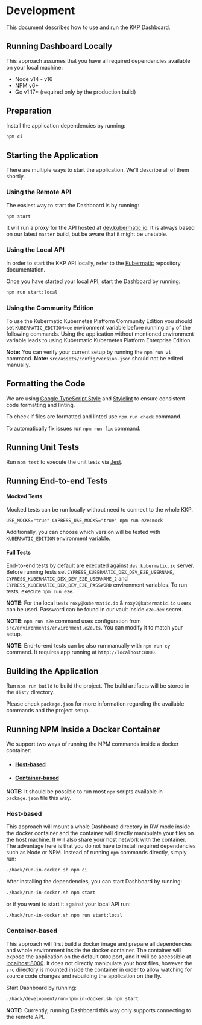 # Development

This document describes how to use and run the KKP Dashboard.

## Running Dashboard Locally

This approach assumes that you have all required dependencies available on your local machine:
- Node v14 - v16
- NPM v6+
- Go v1.17+ (required only by the production build)

## Preparation
Install the application dependencies by running:
```bash
npm ci
```

## Starting the Application

There are multiple ways to start the application. We'll describe all of them shortly.

### Using the Remote API
The easiest way to start the Dashboard is by running:
```bash
npm start
```

It will run a proxy for the API hosted at [dev.kubermatic.io](https://dev.kubermatic.io). 
It is always based on our latest `master` build, but be aware that it might be unstable.

### Using the Local API
In order to start the KKP API locally, refer to the [Kubermatic](https://github.com/kubermatic/kubermatic) repository documentation. 

Once you have started your local API, start the Dashboard by running:
```bash
npm run start:local
```

### Using the Community Edition

To use the Kubermatic Kubernetes Platform Community Edition you should set `KUBERMATIC_EDITION=ce`
environment variable before running any of the following commands. Using the application without
mentioned environment variable leads to using Kubermatic Kubernetes Platform Enterprise Edition.

**Note:** You can verify your current setup by running the `npm run vi` command.
**Note:** `src/assets/config/version.json` should not be edited manually.

## Formatting the Code
We are using [Google TypeScript Style](https://github.com/google/ts-style) and
[Stylelint](https://github.com/stylelint/stylelint) to ensure consistent code formatting and linting.

To check if files are formatted and linted use `npm run check` command.

To automatically fix issues run `npm run fix` command.

## Running Unit Tests
Run `npm test` to execute the unit tests via [Jest](https://jestjs.io/).

## Running End-to-end Tests
#### Mocked Tests
Mocked tests can be run locally without need to connect to the whole KKP.

```
USE_MOCKS="true" CYPRESS_USE_MOCKS="true" npm run e2e:mock
```

Additionally, you can choose which version will be tested with `KUBERMATIC_EDITION` environment variable.

#### Full Tests
End-to-end tests by default are executed against `dev.kubermatic.io` server. Before running tests set
`CYPRESS_KUBERMATIC_DEX_DEV_E2E_USERNAME`, `CYPRESS_KUBERMATIC_DEX_DEV_E2E_USERNAME_2` and
`CYPRESS_KUBERMATIC_DEX_DEV_E2E_PASSWORD` environment variables. To run tests, execute `npm run e2e`.

**NOTE**: For the local tests `roxy@kubermatic.io` & `roxy2@kubermatic.io` users can be used. Password can be found in
our vault inside `e2e-dex` secret.

**NOTE**: `npm run e2e` command uses configuration from `src/environments/environment.e2e.ts`. You can modify it to
match your setup.

**NOTE**: End-to-end tests can be also run manually with `npm run cy` command. It requires app running at
`http://localhost:8000`.

## Building the Application
Run `npm run build` to build the project. The build artifacts will be stored in the `dist/` directory.

Please check `package.json` for more information regarding the available commands and the project setup.

## Running NPM Inside a Docker Container

We support two ways of running the NPM commands inside a docker container:
- #### [Host-based](#host-based)
- #### [Container-based](#container-based)

**NOTE:** It should be possible to run most `npm` scripts available in `package.json` file this way.

### Host-based
This approach will mount a whole Dashboard directory in RW mode inside the docker container and
the container will directly manipulate your files on the host machine. It will also share your host network with the container. 
The advantage here is that you do not have to install required dependencies such as Node or NPM. Instead of running `npm` commands
directly, simply run:

```bash
./hack/run-in-docker.sh npm ci
```

After installing the dependencies, you can start Dashboard by running:
```bash
./hack/run-in-docker.sh npm start
```

or if you want to start it against your local API run:
```bash
./hack/run-in-docker.sh npm run start:local
```

### Container-based
This approach will first build a docker image and prepare all dependencies and whole environment inside the docker container.
The container will expose the application on the default `8000` port, and it will be accessible at [localhost:8000](http://localhost:8000).
It does not directly manipulate your host files, however the `src` directory is mounted inside the container in order to allow watching
for source code changes and rebuilding the application on the fly. 

Start Dashboard by running:
```bash
./hack/development/run-npm-in-docker.sh npm start
```

**NOTE:** Currently, running Dashboard this way only supports connecting to the remote API.

